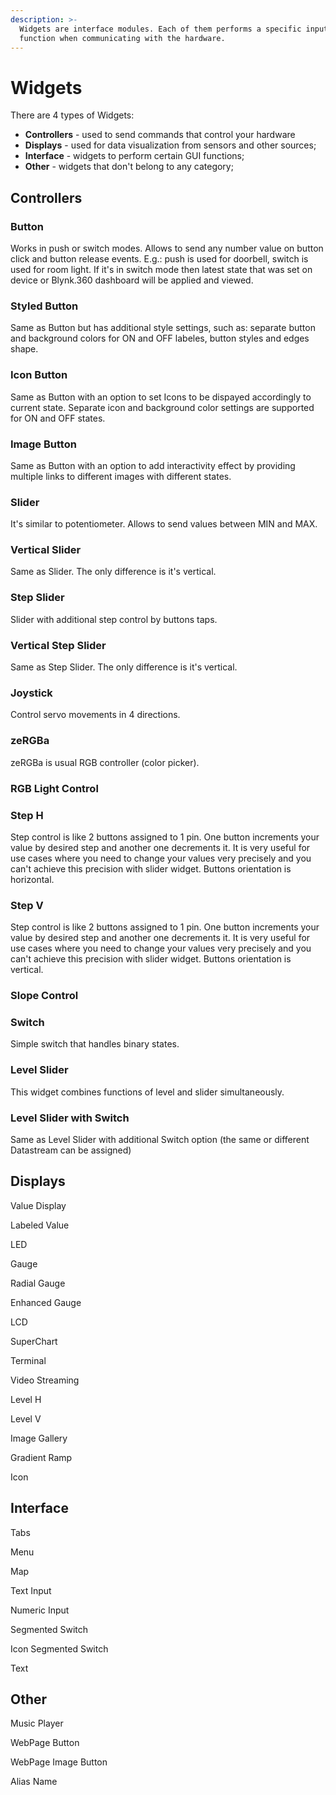 ```yaml
---
description: >-
  Widgets are interface modules. Each of them performs a specific input/output
  function when communicating with the hardware.
---
```


# Widgets

There are 4 types of Widgets:

* **Controllers** - used to send commands that control your hardware
* **Displays** - used for data visualization from sensors and other sources;
* **Interface** - widgets to perform certain GUI functions;
* **Other** - widgets that don't belong to any category;

## Controllers

### Button

Works in push or switch modes. Allows to send any number value on button click and button release events. E.g.: push is used for doorbell, switch is used for room light. If it's in switch mode then latest state that was set on device or Blynk.360 dashboard will be applied and viewed. 

### Styled Button

Same as Button but has additional style settings, such as: separate button and background colors for ON and OFF labeles, button styles and edges shape. 

### Icon Button

Same as Button with an option to set Icons to be dispayed accordingly to current state. Separate icon and background color settings are supported for ON and OFF states.

### Image Button

Same as Button with an option to add interactivity effect by providing multiple links to different images with different states.

### Slider

It's similar to potentiometer. Allows to send values between MIN and MAX.

### Vertical Slider

Same as Slider. The only difference is it's vertical.

### Step Slider

Slider with additional step control by buttons taps.

### Vertical Step Slider

Same as Step Slider. The only difference is it's vertical.

### Joystick

Control servo movements in 4 directions.

### zeRGBa

zeRGBa is usual RGB controller \(color picker\).

### RGB Light Control

### Step H

Step control is like 2 buttons assigned to 1 pin. One button increments your value by desired step and another one decrements it. It is very useful for use cases where you need to change your values very precisely and you can't achieve this precision with slider widget. Buttons orientation is horizontal.

### Step V

Step control is like 2 buttons assigned to 1 pin. One button increments your value by desired step and another one decrements it. It is very useful for use cases where you need to change your values very precisely and you can't achieve this precision with slider widget. Buttons orientation is vertical.

### Slope Control

### Switch

Simple switch that handles binary states.

### Level Slider

This widget combines functions of level and slider simultaneously. 

### Level Slider with Switch

Same as Level Slider with additional Switch option \(the same or different Datastream can be assigned\)

## Displays

Value Display

Labeled Value

LED

Gauge

Radial Gauge

Enhanced Gauge

LCD

SuperChart

Terminal

Video Streaming

Level H

Level V

Image Gallery

Gradient Ramp

Icon

## Interface

Tabs

Menu

Map

Text Input

Numeric Input

Segmented Switch

Icon Segmented Switch

Text

## Other

Music Player

WebPage Button

WebPage Image Button

Alias Name

